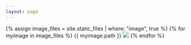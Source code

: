 ```yaml
---
layout: page
---
```

{% assign image_files = site.static_files | where: "image", true %}
{% for myimage in image_files %}
{{ myimage.path }}
<img src="{{ site.baseurl }}{{ myimage.path }}">
{% endfor %}